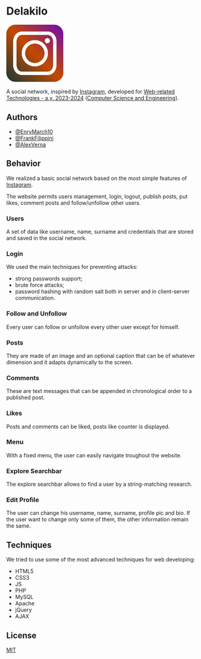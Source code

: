 # Delakilo

<img src="resources/icons/logo.svg" alt="Delakilo logo" width="30%"/>

A social network, inspired by [Instagram](https://www.instagram.com/), developed for
[Web-related Technologies - a.y. 2023-2024](https://www.unibo.it/en/teaching/course-unit-catalogue/course-unit/2023/378225)
([Computer Science and Engineering](https://corsi.unibo.it/1cycle/ComputerScienceEngineering)).

## Authors

- [@EnryMarch10](https://github.com/EnryMarch10)
- [@FrankFilippini](https://github.com/FrankFilippini)
- [@AlexVerna](https://github.com/AlexVerna)

## Behavior

We realized a basic social network based on the most simple features of [Instagram](https://www.instagram.com/).

The website permits users management, login, logout, publish posts, put likes, comment posts and follow/unfollow other users.

### Users

A set of data like username, name, surname and credentials that are stored and saved in the social network.

### Login

We used the main techniques for preventing attacks:
- strong passwords support;
- brute force attacks;
- password hashing with random salt both in server and in client-server communication.

### Follow and Unfollow

Every user can follow or unfollow every other user except for himself.

### Posts

They are made of an image and an optional caption that can be of whatever dimension and it adapts dynamically to the screen.

### Comments

These are text messages that can be appended in chronological order to a published post.

### Likes

Posts and comments can be liked, posts like counter is displayed.

### Menu

With a fixed menu, the user can easily navigate troughout the website.

### Explore Searchbar

The explore searchbar allows to find a user by a string-matching research.

### Edit Profile

The user can change his username, name, surname, profile pic and bio. If the user want to change only some of them, the other information remain the same.

## Techniques

We tried to use some of the most advanced techniques for web developing:
- HTML5
- CSS3
- JS
- PHP
- MySQL
- Apache
- jQuery
- AJAX

## License

[MIT](https://choosealicense.com/licenses/mit/)
